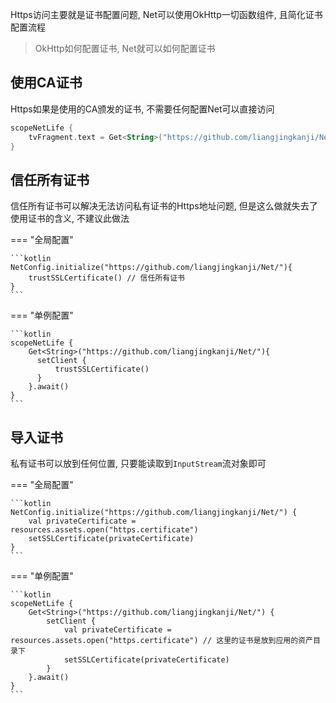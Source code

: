 Https访问主要就是证书配置问题, Net可以使用OkHttp一切函数组件, 且简化证书配置流程

> OkHttp如何配置证书, Net就可以如何配置证书

## 使用CA证书

Https如果是使用的CA颁发的证书, 不需要任何配置Net可以直接访问

```kotlin
scopeNetLife {
    tvFragment.text = Get<String>("https://github.com/liangjingkanji/Net/").await()
}
```

## 信任所有证书

信任所有证书可以解决无法访问私有证书的Https地址问题, 但是这么做就失去了使用证书的含义, 不建议此做法

=== "全局配置"

    ```kotlin
    NetConfig.initialize("https://github.com/liangjingkanji/Net/"){
        trustSSLCertificate() // 信任所有证书
    }
    ```
=== "单例配置"

    ```kotlin
    scopeNetLife {
        Get<String>("https://github.com/liangjingkanji/Net/"){
          setClient {
              trustSSLCertificate()
          }
        }.await()
    }
    ```

## 导入证书

私有证书可以放到任何位置, 只要能读取到`InputStream`流对象即可

=== "全局配置"

    ```kotlin
    NetConfig.initialize("https://github.com/liangjingkanji/Net/") {
        val privateCertificate = resources.assets.open("https.certificate")
        setSSLCertificate(privateCertificate)
    }
    ```

=== "单例配置"

    ```kotlin
    scopeNetLife {
        Get<String>("https://github.com/liangjingkanji/Net/") {
            setClient {
                val privateCertificate = resources.assets.open("https.certificate") // 这里的证书是放到应用的资产目录下
                setSSLCertificate(privateCertificate)
            }
        }.await()
    }
    ```






